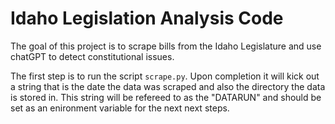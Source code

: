 # Idaho Legislation Analysis Code
The goal of this project is to scrape bills from the Idaho Legislature and use chatGPT to detect constitutional issues.

The first step is to run the script `scrape.py`.  Upon completion it will kick out a string that is the date the data
was scraped and also the directory the data is stored in.  This string will be refereed to as the "DATARUN" and should be
set as an enironment variable for the next next steps.
